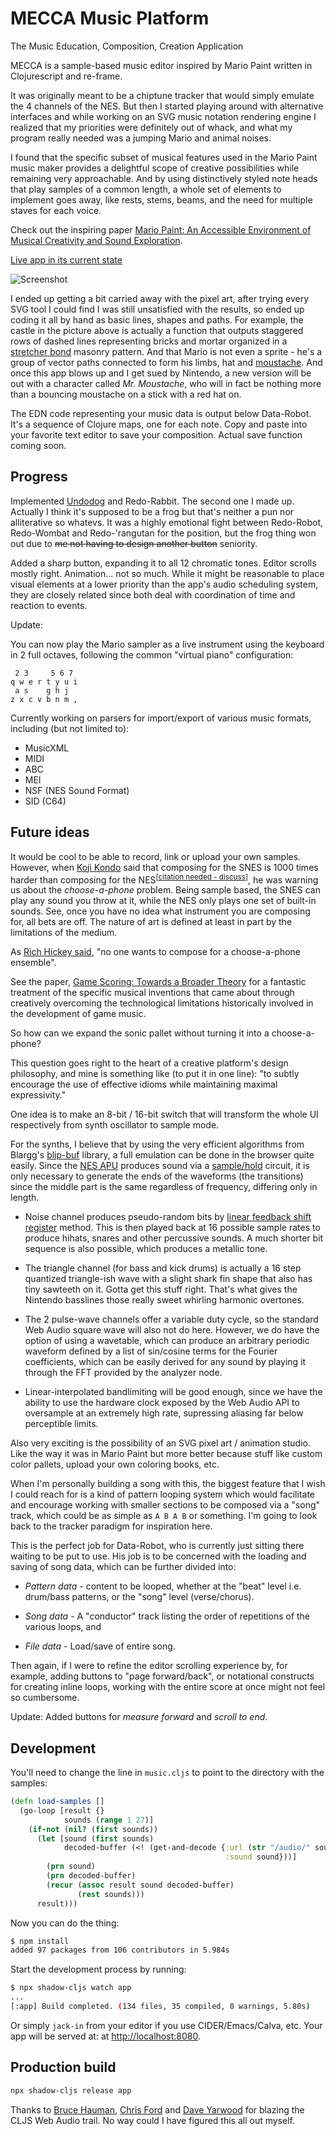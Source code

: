 # MECCA Music Platform

The Music Education, Composition, Creation Application

MECCA is a sample-based music editor inspired by Mario Paint written in Clojurescript and re-frame.

It was originally meant to be a chiptune tracker that would simply emulate the 4 channels of the NES. But then I started playing around with alternative interfaces and while working on an SVG music notation rendering engine I realized that my priorities were definitely out of whack, and what my program really needed was a jumping Mario and animal noises.

I found that the specific subset of musical features used in the Mario Paint music maker provides a delightful scope of creative possibilities while remaining very approachable. And by using distinctively styled note heads that play samples of a common length, a whole set of elements to implement goes away, like rests, stems, beams, and the need for multiple staves for each voice.

Check out the inspiring paper [Mario Paint: An Accessible Environment of Musical Creativity
and Sound Exploration](docs/Mario_Paint_An_Accessible_Environment_of.pdf).

[Live app in its current state](https://porkostomus.github.io/mecca/)

![Screenshot](mecca.png)

I ended up getting a bit carried away with the pixel art, after trying every SVG tool I could find I was still unsatisfied with the results, so ended up coding it all by hand as basic lines, shapes and paths. For example, the castle in the picture above is actually a function that outputs staggered rows of dashed lines representing bricks and mortar organized in a [stretcher bond](https://en.wikipedia.org/wiki/Brickwork#Stretcher,_or_running_bond) masonry pattern. And that Mario is not even a sprite - he's a group of vector paths connected to form his limbs, hat and [moustache](https://laughingsquid.com/origin-of-marios-mustache-and-his-name/). And once this app blows up and I get sued by Nintendo, a new version will be out with a character called *Mr. Moustache*, who will in fact be nothing more than a bouncing moustache on a stick with a red hat on.

The EDN code representing your music data is output below Data-Robot. It's a sequence of Clojure maps, one for each note. Copy and paste into your favorite text editor to save your composition. Actual save function coming soon.

## Progress

Implemented [Undodog](https://www.mariowiki.com/Undodog) and Redo-Rabbit. The second one I made up. Actually I think it's supposed to be a frog but that's neither a pun nor alliterative so whatevs. It was a highly emotional fight between Redo-Robot, Redo-Wombat and Redo-'rangutan for the position, but the frog thing won out due to ~~me not having to design another button~~ seniority.

Added a sharp button, expanding it to all 12 chromatic tones. Editor scrolls mostly right. Animation... not so much. While it might be reasonable to place visual elements at a lower priority than the app's audio scheduling system, they are closely related since both deal with coordination of time and reaction to events.

Update:

You can now play the Mario sampler as a live instrument using the keyboard in 2 full octaves, following the common "virtual piano" configuration:

```
 2 3     5 6 7
q w e r t y u i
 a s    g h j
z x c v b n m ,
```

Currently working on parsers for import/export of various music formats, including (but not limited to):

* MusicXML
* MIDI
* ABC
* MEI
* NSF (NES Sound Format)
* SID (C64)

## Future ideas

It would be cool to be able to record, link or upload your own samples. However, when [Koji Kondo](https://en.wikipedia.org/wiki/Koji_Kondo) said that composing for the SNES is 1000 times harder than composing for the NES<sup>[[citation needed - discuss](https://github.com/porkostomus/mecca/wiki/Where-the-%23%25%5E&-is-that-quote-from%3F)]</sup>, he was warning us about the *choose-a-phone* problem. Being sample based, the SNES can play any sound you throw at it, while the NES only plays one set of built-in sounds. See, once you have no idea what instrument you are composing for, all bets are off. The nature of art is defined at least in part by the limitations of the medium. 

As [Rich Hickey said](https://github.com/matthiasn/talk-transcripts/blob/master/Hickey_Rich/DesignCompositionPerformance.md), "no one wants to compose for a choose-a-phone ensemble".

See the paper, [Game Scoring: Towards a Broader Theory](/docs/game-scoring.pdf) for a fantastic treatment of the specific musical inventions that came about through creatively overcoming the technological limitations historically involved in the development of game music.

So how can we expand the sonic pallet without turning it into a choose-a-phone?

This question goes right to the heart of a creative platform's design philosophy, and mine is something like (to put it in one line): "to subtly encourage the use of effective idioms while maintaining maximal expressivity."

One idea is to make an 8-bit / 16-bit switch that will transform the whole UI respectively from synth oscillator to sample mode.

For the synths, I believe that by using the very efficient algorithms from Blargg's [blip-buf](https://github.com/nesbox/blip-buf) library, a full emulation can be done in the browser quite easily. Since the [NES APU](https://wiki.nesdev.com/w/index.php/APU) produces sound via a [sample/hold](https://en.wikipedia.org/wiki/Sample_and_hold) circuit, it is only necessary to generate the ends of the waveforms (the transitions) since the middle part is the same regardless of frequency, differing only in length.

* Noise channel produces pseudo-random bits by [linear feedback shift register](https://en.wikipedia.org/wiki/Linear-feedback_shift_register) method. This is then played back at 16 possible sample rates to produce hihats, snares and other percussive sounds. A much shorter bit sequence is also possible, which produces a metallic tone.

* The triangle channel (for bass and kick drums) is actually a 16 step quantized triangle-ish wave with a slight shark fin shape that also has tiny sawteeth on it. Gotta get this stuff right. That's what gives the Nintendo basslines those really sweet whirling harmonic overtones.

* The 2 pulse-wave channels offer a variable duty cycle, so the standard Web Audio square wave will also not do here. However, we do have the option of using a wavetable, which can produce an arbitrary periodic waveform defined by a list of sin/cosine terms for the Fourier coefficients, which can be easily derived for any sound by playing it through the FFT provided by the analyzer node.

* Linear-interpolated bandlimiting will be good enough, since we have the ability to use the hardware clock exposed by the Web Audio API to oversample at an extremely high rate, supressing aliasing far below perceptible limits.

Also very exciting is the possibility of an SVG pixel art / animation studio. Like the way it was in Mario Paint but more better because stuff like custom color pallets, upload your own coloring books, etc.

When I'm personally building a song with this, the biggest feature that I wish I could reach for is a kind of pattern looping system which would facilitate and encourage working with smaller sections to be composed via a "song" track, which could be as simple as `A B A B` or something. I'm going to look back to the tracker paradigm for inspiration here.

This is the perfect job for Data-Robot, who is currently just sitting there waiting to be put to use. His job is to be concerned with the loading and saving of song data, which can be further divided into:

* *Pattern data* - content to be looped, whether at the "beat" level i.e. drum/bass patterns, or the "song" level (verse/chorus).

* *Song data* - A "conductor" track listing the order of repetitions of the various loops, and

* *File data* - Load/save of entire song.

Then again, if I were to refine the editor scrolling experience by, for example, adding buttons to "page forward/back", or notational constructs for creating inline loops, working with the entire score at once might not feel so cumbersome.

Update: Added buttons for *measure forward* and *scroll to end*.

## Development

You'll need to change the line in `music.cljs` to point to the directory with the samples:

```clojure
(defn load-samples []
  (go-loop [result {}
            sounds (range 1 27)]
    (if-not (nil? (first sounds))
      (let [sound (first sounds)
            decoded-buffer (<! (get-and-decode {:url (str "/audio/" sound ".mp3")
                                                :sound sound}))]
        (prn sound)
        (prn decoded-buffer)
        (recur (assoc result sound decoded-buffer)
               (rest sounds)))
      result)))
```

Now you can do the thing:

```bash
$ npm install
added 97 packages from 106 contributors in 5.984s
```

Start the development process by running:

```bash
$ npx shadow-cljs watch app
...
[:app] Build completed. (134 files, 35 compiled, 0 warnings, 5.80s)
```

Or simply `jack-in` from your editor if you use CIDER/Emacs/Calva, etc. Your app will be served at: at [http://localhost:8080](http://localhost:3000).

## Production build

```bash
npx shadow-cljs release app
```

Thanks to [Bruce Hauman](https://github.com/bhauman), [Chris Ford](https://github.com/ctford) and [Dave Yarwood](https://github.com/daveyarwood) for blazing the CLJS Web Audio trail. No way could I have figured this all out myself.
